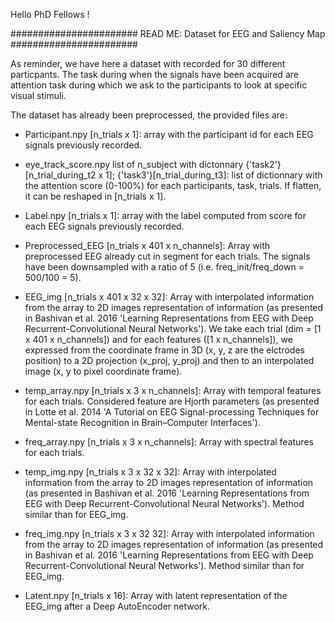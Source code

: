  Hello PhD Fellows ! 

####################### READ ME: Dataset for EEG and Saliency Map #######################

As reminder, we have here a dataset with recorded for 30 different particpants. The task during when the signals have been acquired are attention task during which we ask to the participants to look at specific visual stimuli.

The dataset has already been preprocessed, the provided files are:

- Participant.npy [n_trials x 1]: array with the participant id for each EEG signals previously recorded. 

- eye_track_score.npy list of n_subject with dictonnary {'task2'}[n_trial_during_t2 x 1]; {'task3'}[n_trial_during_t3]: list of dictionnary with the attention score (0-100%) for each participants, task, trials. If flatten, it can be reshaped in [n_trials x 1].

- Label.npy [n_trials x 1]: array with the label computed from score for each EEG signals previously recorded.

- Preprocessed_EEG [n_trials x 401 x n_channels]: Array with preprocessed EEG already cut in segment for each trials. The signals have been downsampled with a ratio of 5 (i.e. freq_init/freq_down = 500/100 = 5).

- EEG_img [n_trials x 401 x 32 x 32]: Array with interpolated information from the array to 2D images representation of information (as presented in Bashivan et al. 2016 'Learning Representations from EEG with Deep Recurrent-Convolutional Neural Networks'). We take each trial (dim = [1 x 401 x n_channels]) and for each features ([1 x n_channels]), we expressed from the coordinate frame in 3D (x, y, z are the elctrodes position) to a 2D projection (x_proj, y_proj) and then to an interpolated image (x, y to pixel coordinate frame). 

- temp_array.npy [n_trials x 3 x n_channels]: Array with temporal features for each trials. Considered feature are Hjorth parameters (as presented in Lotte et al. 2014 'A Tutorial on EEG Signal-processing Techniques for Mental-state Recognition in Brain–Computer Interfaces').

- freq_array.npy [n_trials x 3 x n_channels]: Array with spectral features for each trials.

- temp_img.npy [n_trials x 3 x 32 x 32]: Array with interpolated information from the array to 2D images representation of information (as presented in Bashivan et al. 2016 'Learning Representations from EEG with Deep Recurrent-Convolutional Neural Networks'). Method similar than for EEG_img. 

- freq_img.npy [n_trials x 3 x 32 32]: Array with interpolated information from the array to 2D images representation of information (as presented in Bashivan et al. 2016 'Learning Representations from EEG with Deep Recurrent-Convolutional Neural Networks'). Method similar than for EEG_img. 

- Latent.npy [n_trials x 16]: Array with latent representation of the EEG_img after a Deep AutoEncoder network. 
